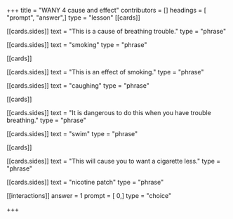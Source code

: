 +++
title = "WANY 4 cause and effect"
contributors = []
headings = [ "prompt", "answer",]
type = "lesson"
[[cards]]

[[cards.sides]]
text = "This is a cause of breathing trouble."
type = "phrase"

[[cards.sides]]
text = "smoking"
type = "phrase"

[[cards]]

[[cards.sides]]
text = "This is an effect of smoking."
type = "phrase"

[[cards.sides]]
text = "caughing"
type = "phrase"

[[cards]]

[[cards.sides]]
text = "It is dangerous to do this when you have trouble breathing."
type = "phrase"

[[cards.sides]]
text = "swim"
type = "phrase"

[[cards]]

[[cards.sides]]
text = "This will cause you to want a cigarette less."
type = "phrase"

[[cards.sides]]
text = "nicotine patch"
type = "phrase"

[[interactions]]
answer = 1
prompt = [ 0,]
type = "choice"

+++
